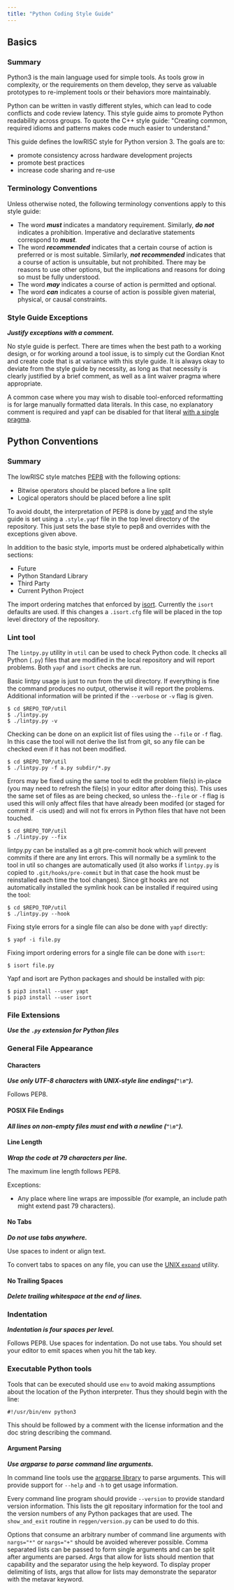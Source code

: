 ```yaml
---
title: "Python Coding Style Guide"
---
```


## Basics

### Summary

Python3 is the main language used for simple tools.
As tools grow in complexity, or the requirements on them develop, they serve as valuable prototypes to re-implement tools or their behaviors more maintainably.

Python can be written in vastly different styles, which can lead to code conflicts and code review latency.
This style guide aims to promote Python readability across groups.
To quote the C++ style guide: "Creating common, required idioms and patterns makes code much easier to understand."

This guide defines the lowRISC style for Python version 3.
The goals are to:

*   promote consistency across hardware development projects
*   promote best practices
*   increase code sharing and re-use


### Terminology Conventions

Unless otherwise noted, the following terminology conventions apply to this style guide:

*   The word ***must*** indicates a mandatory requirement.
    Similarly, ***do not*** indicates a prohibition.
    Imperative and declarative statements correspond to ***must***.
*   The word ***recommended*** indicates that a certain course of action is preferred or is most suitable.
    Similarly, ***not recommended*** indicates that a course of action is unsuitable, but not prohibited.
    There may be reasons to use other options, but the implications and reasons for doing so must be fully understood.
*   The word ***may*** indicates a course of action is permitted and optional.
*   The word ***can*** indicates a course of action is possible given material, physical, or causal constraints.

### Style Guide Exceptions

***Justify exceptions with a comment.***

No style guide is perfect.
There are times when the best path to a working design, or for working around a tool issue, is to simply cut the Gordian Knot and create code that is at variance with this style guide.
It is always okay to deviate from the style guide by necessity, as long as that necessity is clearly justified by a brief comment, as well as a lint waiver pragma where appropriate.

A common case where you may wish to disable tool-enforced reformatting is for large manually formatted data literals.
In this case, no explanatory comment is required and yapf can be disabled for that literal [with a single pragma](https://github.com/google/yapf#why-does-yapf-destroy-my-awesome-formatting).

## Python Conventions

### Summary

The lowRISC style matches [PEP8](https://www.python.org/dev/peps/pep-0008/) with the following options:
* Bitwise operators should be placed before a line split
* Logical operators should be placed before a line split

To avoid doubt, the interpretation of PEP8 is done by [yapf](https://github.com/google/yapf) and the style guide is set using a `.style.yapf` file in the top level directory of the repository.
This just sets the base style to pep8 and overrides with the exceptions given above.

In addition to the basic style, imports must be ordered alphabetically within sections:
* Future
* Python Standard Library
* Third Party
* Current Python Project

The import ordering matches that enforced by [isort](https://github.com/timothycrosley/isort).
Currently the `isort` defaults are used.
If this changes a `.isort.cfg` file will be placed in the top level directory of the repository.

### Lint tool

The `lintpy.py` utility in `util` can be used to check Python code.
It checks all Python (`.py`) files that are modified in the local repository and will report problems.
Both `yapf` and `isort` checks are run.

Basic lintpy usage is just to run from the util directory.
If everything is fine the command produces no output, otherwise it will report the problems.
Additional information will be printed if the `--verbose` or `-v` flag is given.

```console
$ cd $REPO_TOP/util
$ ./lintpy.py
$ ./lintpy.py -v
```

Checking can be done on an explicit list of files using the `--file` or `-f` flag.
In this case the tool will not derive the list from git, so any file can be checked even if it has not been modified.

```console
$ cd $REPO_TOP/util
$ ./lintpy.py -f a.py subdir/*.py
```

Errors may be fixed using the same tool to edit the problem file(s) in-place (you may need to refresh the file(s) in your editor after doing this).
This uses the same set of files as are being checked, so unless the`--file` or `-f` flag is used this will only affect files that have already been modifed (or staged for commit if `-c`is used) and will not fix errors in Python files that have not been touched.

```console
$ cd $REPO_TOP/util
$ ./lintpy.py --fix
```

lintpy.py can be installed as a git pre-commit hook which will prevent commits if there are any lint errors.
This will normally be a symlink to the tool in util so changes are automatically used (it also works if `lintpy.py` is copied to `.git/hooks/pre-commit` but in that case the hook must be reinstalled each time the tool changes).
Since git hooks are not automatically installed the symlink hook can be installed if required using the tool:

```console
$ cd $REPO_TOP/util
$ ./lintpy.py --hook
```


Fixing style errors for a single file can also be done with `yapf` directly:
```console
$ yapf -i file.py
```

Fixing import ordering errors for a single file can be done with `isort`:
```console
$ isort file.py
```

Yapf and isort are Python packages and should be installed with pip:

```console
$ pip3 install --user yapt
$ pip3 install --user isort
```

### File Extensions

***Use the `.py` extension for Python files***

### General File Appearance

#### Characters

***Use only UTF-8 characters with UNIX-style line endings(`"\n"`).***

Follows PEP8.

#### POSIX File Endings

***All lines on non-empty files must end with a newline (`"\n"`).***

#### Line Length

***Wrap the code at 79 characters per line.***

The maximum line length follows PEP8.

Exceptions:

-   Any place where line wraps are impossible (for example, an include path might extend past 79 characters).

#### No Tabs

***Do not use tabs anywhere.***

Use spaces to indent or align text.

To convert tabs to spaces on any file, you can use the [UNIX `expand`](http://linux.die.net/man/1/expand) utility.

#### No Trailing Spaces

***Delete trailing whitespace at the end of lines.***

### Indentation

***Indentation is four spaces per level.***

Follows PEP8.
Use spaces for indentation.
Do not use tabs.
You should set your editor to emit spaces when you hit the tab key.

### Executable Python tools

Tools that can be executed should use `env` to avoid making assumptions about the location of the Python interpreter.
Thus they should begin with the line:

```console
#!/usr/bin/env python3
```

This should be followed by a comment with the license information and the doc string describing the command.

#### Argument Parsing

***Use argparse to parse command line arguments.***

In command line tools use the [argparse library](https://docs.python.org/3/library/argparse.html) to parse arguments.
This will provide support for `--help` and `-h` to get usage information.

Every command line program should provide `--version` to provide standard version information.
This lists the git repositary information for the tool and the version numbers of any Python packages that are used.
The `show_and_exit` routine in `reggen/version.py` can be used to do this.

Options that consume an arbitrary number of command line arguments with `nargs="*"` or `nargs="+"` should be avoided wherever possible.
Comma separated lists can be passed to form single arguments and can be split after arguments are parsed.
Args that allow for lists should mention that capability and the separator using the help keyword.
To display proper delimiting of lists, args that allow for lists may demonstrate the separator with the metavar keyword.
